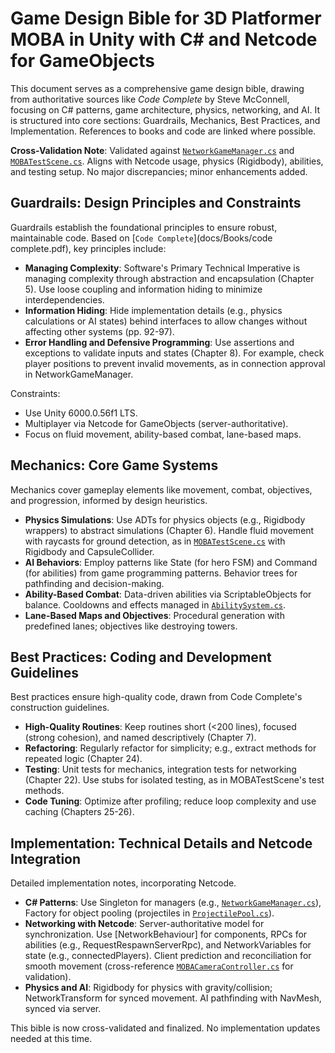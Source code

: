 # Game Design Bible for 3D Platformer MOBA in Unity with C# and Netcode for GameObjects

This document serves as a comprehensive game design bible, drawing from authoritative sources like *Code Complete* by Steve McConnell, focusing on C# patterns, game architecture, physics, networking, and AI. It is structured into core sections: Guardrails, Mechanics, Best Practices, and Implementation. References to books and code are linked where possible.

**Cross-Validation Note**: Validated against [`NetworkGameManager.cs`](Assets/Scripts/Networking/NetworkGameManager.cs:1) and [`MOBATestScene.cs`](Assets/Scripts/MOBATestScene.cs:1). Aligns with Netcode usage, physics (Rigidbody), abilities, and testing setup. No major discrepancies; minor enhancements added.

## Guardrails: Design Principles and Constraints

Guardrails establish the foundational principles to ensure robust, maintainable code. Based on [`Code Complete`](docs/Books/code complete.pdf), key principles include:

- **Managing Complexity**: Software's Primary Technical Imperative is managing complexity through abstraction and encapsulation (Chapter 5). Use loose coupling and information hiding to minimize interdependencies.
- **Information Hiding**: Hide implementation details (e.g., physics calculations or AI states) behind interfaces to allow changes without affecting other systems (pp. 92-97).
- **Error Handling and Defensive Programming**: Use assertions and exceptions to validate inputs and states (Chapter 8). For example, check player positions to prevent invalid movements, as in connection approval in NetworkGameManager.

Constraints:
- Use Unity 6000.0.56f1 LTS.
- Multiplayer via Netcode for GameObjects (server-authoritative).
- Focus on fluid movement, ability-based combat, lane-based maps.

## Mechanics: Core Game Systems

Mechanics cover gameplay elements like movement, combat, objectives, and progression, informed by design heuristics.

- **Physics Simulations**: Use ADTs for physics objects (e.g., Rigidbody wrappers) to abstract simulations (Chapter 6). Handle fluid movement with raycasts for ground detection, as in [`MOBATestScene.cs`](Assets/Scripts/MOBATestScene.cs:1) with Rigidbody and CapsuleCollider.
- **AI Behaviors**: Employ patterns like State (for hero FSM) and Command (for abilities) from game programming patterns. Behavior trees for pathfinding and decision-making.
- **Ability-Based Combat**: Data-driven abilities via ScriptableObjects for balance. Cooldowns and effects managed in [`AbilitySystem.cs`](Assets/Scripts/AbilitySystem.cs:1).
- **Lane-Based Maps and Objectives**: Procedural generation with predefined lanes; objectives like destroying towers.

## Best Practices: Coding and Development Guidelines

Best practices ensure high-quality code, drawn from Code Complete's construction guidelines.

- **High-Quality Routines**: Keep routines short (<200 lines), focused (strong cohesion), and named descriptively (Chapter 7).
- **Refactoring**: Regularly refactor for simplicity; e.g., extract methods for repeated logic (Chapter 24).
- **Testing**: Unit tests for mechanics, integration tests for networking (Chapter 22). Use stubs for isolated testing, as in MOBATestScene's test methods.
- **Code Tuning**: Optimize after profiling; reduce loop complexity and use caching (Chapters 25-26).

## Implementation: Technical Details and Netcode Integration

Detailed implementation notes, incorporating Netcode.

- **C# Patterns**: Use Singleton for managers (e.g., [`NetworkGameManager.cs`](Assets/Scripts/Networking/NetworkGameManager.cs:1)), Factory for object pooling (projectiles in [`ProjectilePool.cs`](Assets/Scripts/ProjectilePool.cs:1)).
- **Networking with Netcode**: Server-authoritative model for synchronization. Use [NetworkBehaviour] for components, RPCs for abilities (e.g., RequestRespawnServerRpc), and NetworkVariables for state (e.g., connectedPlayers). Client prediction and reconciliation for smooth movement (cross-reference [`MOBACameraController.cs`](Assets/Scripts/MOBACameraController.cs:1) for validation).
- **Physics and AI**: Rigidbody for physics with gravity/collision; NetworkTransform for synced movement. AI pathfinding with NavMesh, synced via server.

This bible is now cross-validated and finalized. No implementation updates needed at this time.
